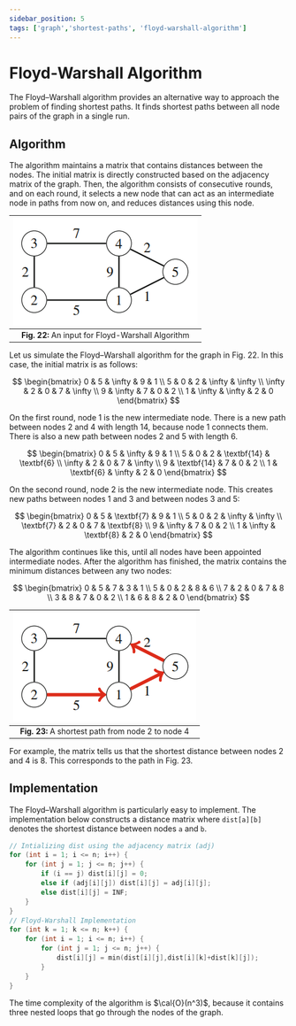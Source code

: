 ```yaml
---
sidebar_position: 5
tags: ['graph','shortest-paths', 'floyd-warshall-algorithm']
---
```


# Floyd-Warshall Algorithm

The Floyd–Warshall algorithm provides an alternative way to approach the problem of finding shortest paths. It finds shortest paths between all node pairs of the graph in a single run.

## Algorithm

The algorithm maintains a matrix that contains distances between the nodes. The initial matrix is directly constructed based on the adjacency matrix of the graph. Then, the algorithm consists of consecutive rounds, and on each round, it selects a new node that can act as an intermediate node in paths from now on, and reduces distances using this node.

| ![An input for Floyd-Warshall Algorithm](/img/tutorial/graph_algorithms/22.png) |
|:--:|
| **Fig. 22:** An input for Floyd-Warshall Algorithm |

Let us simulate the Floyd–Warshall algorithm for the graph in Fig. 22. In this case, the initial matrix is as follows:

$$
\begin{bmatrix}
0 & 5 & \infty & 9 & 1 \\
5 & 0 & 2 & \infty & \infty \\
\infty & 2 & 0 & 7 & \infty \\
9 & \infty & 7 & 0 & 2 \\
1 & \infty & \infty & 2 & 0
\end{bmatrix}
$$

On the first round, node 1 is the new intermediate node. There is a new path between nodes 2 and 4 with length 14, because node 1 connects them. There is also a new path between nodes 2 and 5 with length 6.

$$
\begin{bmatrix}
0 & 5 & \infty & 9 & 1 \\
5 & 0 & 2 & \textbf{14} & \textbf{6} \\
\infty & 2 & 0 & 7 & \infty \\
9 & \textbf{14} & 7 & 0 & 2 \\
1 & \textbf{6} & \infty & 2 & 0
\end{bmatrix}
$$

On the second round, node 2 is the new intermediate node. This creates new paths between nodes 1 and 3 and between nodes 3 and 5:

$$
\begin{bmatrix}
0 & 5 & \textbf{7} & 9 & 1 \\
5 & 0 & 2 & \infty & \infty \\
\textbf{7} & 2 & 0 & 7 & \textbf{8} \\
9 & \infty & 7 & 0 & 2 \\
1 & \infty & \textbf{8} & 2 & 0
\end{bmatrix}
$$

The algorithm continues like this, until all nodes have been appointed intermediate nodes. After the algorithm has finished, the matrix contains the minimum distances between any two nodes:

$$
\begin{bmatrix}
0 & 5 & 7 & 3 & 1 \\
5 & 0 & 2 & 8 & 6 \\
7 & 2 & 0 & 7 & 8 \\
3 & 8 & 7 & 0 & 2 \\
1 & 6 & 8 & 2 & 0
\end{bmatrix}
$$

| ![A shortest path from node 2 to node 4](/img/tutorial/graph_algorithms/23.png) |
|:--:|
| **Fig. 23:** A shortest path from node 2 to node 4 |

For example, the matrix tells us that the shortest distance between nodes 2 and 4
is 8. This corresponds to the path in Fig. 23.

## Implementation

The Floyd–Warshall algorithm is particularly easy to implement. The implementation below constructs a distance matrix where `dist[a][b]` denotes the shortest distance between nodes `a` and `b`.

```cpp
// Intializing dist using the adjacency matrix (adj)
for (int i = 1; i <= n; i++) {
	for (int j = 1; j <= n; j++) {
		if (i == j) dist[i][j] = 0;
		else if (adj[i][j]) dist[i][j] = adj[i][j];
		else dist[i][j] = INF;
	}
}
// Floyd-Warshall Implementation
for (int k = 1; k <= n; k++) {
	for (int i = 1; i <= n; i++) {
		for (int j = 1; j <= n; j++) {
			dist[i][j] = min(dist[i][j],dist[i][k]+dist[k][j]);
		}
	}
}
```

The time complexity of the algorithm is $\cal{O}(n^3)$, because it contains three nested loops that go through the nodes of the graph.